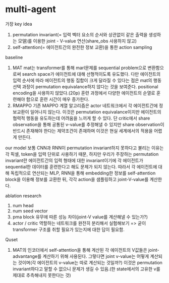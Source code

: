 # multi-agent

가장 key idea 
  1. permutation invariant(= 입력 벡터 요소의 순서와 상관없이 같은 출력을 생성하는 모델)를 이용한 joint - V-value 연산(share_obs 사용하지 않고)
  2. self-attention(= 에이전트간의 완전한 정보 교환)을 통한 action sampling 

baseline
  1. MAT
     mat는 transformer를 통해 marl문제를 sequential problem으로 변환함으로써 search space가 에이전트에 대해 선형적이도록 유도했다. 다만 에이전트의 입력 순서에 따라 에이전트의 행동 집합이 크게 달라질 수 있다는 점은 mat의 행동 선택 과정이 permutation equivalance하지 않다는 것을 보여준다. positional encoding을 사용하지 않았다.(20p) 훈련 과정에서 다양한 에이전트의 순열로 훈련해야 함으로 훈련 시간이 매우 증가한다. 
  2. RMAPPO
     기존 MAPPO 계열 알고리즘은 actor 네트워크에서 각 에이전트간에 정보교환이 일어나지 않는다. 이것은 permutation equivalance이지만 에이전트의 협력적 행동을 유도하는데 어려움을 느끼게 할 수 있다. 단 critic에서 share observation을 통해 공통된 v-value를 추정해낼 수 있지만 share observation이 반드시 존재해야 한다는 제약조건이 존재하며 이것은 현실 세계에서의 적용을 어렵게 만든다. 

our model 
보통 CNN과 RNN이 permutation invariant하지 못하다고 불리는 이유는 각 픽셀, token을 입력 단위로 사용하기 때문, 하지만 우리가 주장하는 permutation invariant란 에이전트간의 입력 형태에 대한 invariant이기에 각 에이전트가 sequential한 데이터를 훈련한다고 해도 문제가 되지 않는다. 따라서 각 에이전트에 대해 독립적으로 연산되는 MLP, RNN을 통해 embedding한 정보를 self-attention block을 이용해 정보를 교환한 뒤, 각각 action을 샘플링하고 joint-V-value를 계산한다. 

ablation research 
  1. num head
  2. num seed vector
  3. pma block 유무에 따른 성능 차이(joint-V value를 계산해낼 수 있는가?)
  4. actor / critic 역할하는 네트워크를 완전히 분리해서 실험해보기 => 굳이 transformer 구조를 취할 필요가 있는지에 대한 답이 필요함. 

Quset
  1. MAT의 인코더에서 self-attention을 통해 계산된 각 에이전트의 V값들은 joint-advantange를 계산하기 위해 사용된다. 그렇다면 joint v-value는 어떻게 계산되는 것이며(각 에이전트의 v-value는 따로 계산되는 것일까?) 이것은 permutation invariant하다고 말할 수 없으니 문제가 생길 수 있음.(한 state에서의 고유한 v를 제대로 추측해내지 못한다는 것)

